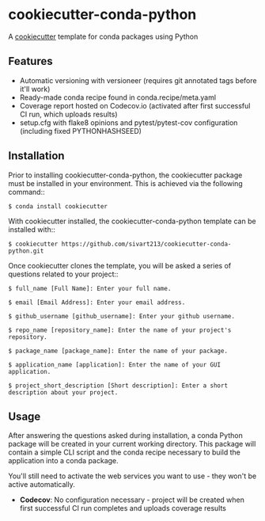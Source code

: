 # cookiecutter-conda-python
A [cookiecutter](https://www.github.com/audreyr/cookiecutter "cookiecutter") template for 
conda packages using Python

## Features

 - Automatic versioning with versioneer (requires git annotated tags before it'll work)
 - Ready-made conda recipe found in conda.recipe/meta.yaml
 - Coverage report hosted on Codecov.io (activated after first successful CI run, which uploads results)
 - setup.cfg with flake8 opinions and pytest/pytest-cov configuration (including fixed PYTHONHASHSEED)

## Installation

Prior to installing cookiecutter-conda-python, the cookiecutter package must be installed in your environment. This is achieved via the following command::

    $ conda install cookiecutter

With cookiecutter installed, the cookiecutter-conda-python template can be installed with::

    $ cookiecutter https://github.com/sivart213/cookiecutter-conda-python.git

Once cookiecutter clones the template, you will be asked a series of questions related to your project::

    $ full_name [Full Name]: Enter your full name.

    $ email [Email Address]: Enter your email address.

    $ github_username [github_username]: Enter your github username.

    $ repo_name [repository_name]: Enter the name of your project's repository.

    $ package_name [package_name]: Enter the name of your package.

    $ application_name [application]: Enter the name of your GUI application.

    $ project_short_description [Short description]: Enter a short description about your project.


## Usage

After answering the questions asked during installation, a conda Python package will be
created in your current working directory. This package will contain a simple CLI script
and the conda recipe necessary to build the application into a conda package.

You'll still need to activate the web services you want to use - they won't be active automatically.

 - __Codecov__: No configuration necessary - project will be created when first successful CI run completes and uploads coverage results

